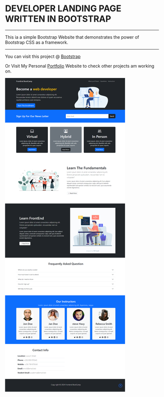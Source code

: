 # DEVELOPER LANDING PAGE WRITTEN IN BOOTSTRAP

---

This ia a simple Bootstrap Website that demonstrates the power of Bootstrap CSS as a framework.

---

You can visit this project @ [Bootstrap](https://bootstrap.musingabrian.com/)

Or Visit My Personal [Portfolio](https://bootstrap.musingabrian.com/) Website to check other projects am working on.

![Website ScreenShot](./assets/screenshots/screenshot.png)
